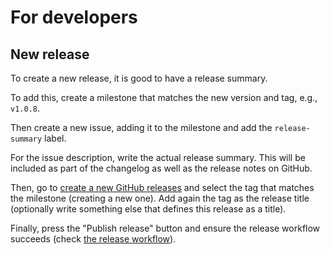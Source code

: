 # For developers

## New release

To create a new release, it is good to have a release summary.

To add this, create a milestone that matches the new version and tag, e.g., `v1.0.8`.

Then create a new issue, adding it to the milestone and add the `release-summary` label.

For the issue description, write the actual release summary.
This will be included as part of the changelog as well as the release notes on GitHub.

Then, go to [create a new GitHub releases](https://github.com/EMMC-ASBL/tripper/releases/new) and select the tag that matches the milestone (creating a new one).
Add again the tag as the release title (optionally write something else that defines this release as a title).

Finally, press the "Publish release" button and ensure the release workflow succeeds (check [the release workflow](https://github.com/EMMC-ASBL/tripper/actions/workflows/cd_release.yml)).
